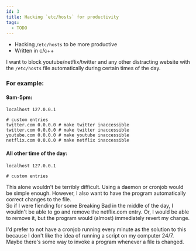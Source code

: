 ```yaml
---
id: 3
title: Hacking `etc/hosts` for productivity
tags:
  - TODO
---
```



- Hacking `/etc/hosts` to be more productive
- Written in c/c++

<!--more-->

I want to block youtube/netflix/twitter and any other distracting website with the `/etc/hosts` file automatically during certain times of the day.

### For example:

#### 9am-5pm:
```
localhost 127.0.0.1

# custom entries
twitter.com 0.0.0.0 # make twitter inaccessible
twitter.com 0.0.0.0 # make twitter inaccessible
youtube.com 0.0.0.0 # make youtube inaccessible
netflix.com 0.0.0.0 # make netflix inaccessible
```

#### All other time of the day:

```
localhost 127.0.0.1

# custom entries
```

This alone wouldn't be terribly difficult. Using a daemon or cronjob would be simple enough. However, I also want to have the program automatically correct changes to the file. \
So if I were fiending for some Breaking Bad in the middle of the day, I wouldn't be able to go and remove the netflix.com entry. Or, I would be able to remove it, but the program would (almost) immediately revert my change.

I'd prefer to not have a cronjob running every minute as the solution to this because I don't like the idea of running a script on my computer 24/7. Maybe there's some way to invoke a program whenever a file is changed.

